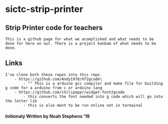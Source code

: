 # sictc-strip-printer
## Strip Printer code for teachers
    This is a github page for what we acomplished and what needs to be done for here on out. There is a project kanbam of what needs to be done.



## Links
    I've clone both these repos into this repo
        - https://github.com/Andy1978/hf2gcode\
            - ^^ This is a arduino gcc compiler and make file for building g code for a arduino from c or arduino lang
        - https://github.com/chilipeppr/widget-font2gcode
            - this converts the font needed into g code which will go into the letter lib
            - this is also ment to be run online not in termainal


#### Initionaly Written by Noah Stephens '19
